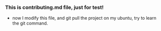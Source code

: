 ### This is contributing.md file, just for test!
- now I modify this file, and git pull the project on my ubuntu, try to learn the git command.
